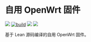# 自用 OpenWrt 固件

[![](https://img.shields.io/badge/OpenWrt-X86_64位-32C955.svg?logo=openwrt)](https://github.com/hex-ci/openwrt/blob/main/.github/workflows/X86_64.yml) [![build](https://github.com/hex-ci/openwrt/actions/workflows/build.yml/badge.svg)](https://github.com/hex-ci/openwrt/actions/workflows/build.yml) [![](https://img.shields.io/badge/编译-配置-orange.svg?logo=apache-spark)](https://github.com/hex-ci/openwrt/blob/main/configs/x86_64.config) [![](https://img.shields.io/badge/下载-链接-blueviolet.svg?logo=hack-the-box)](https://github.com/hex-ci/openwrt/releases/tag/X86_64) 

基于 Lean 源码编译的自用 OpenWrt 固件。

